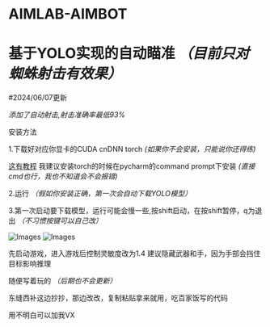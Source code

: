 # AIMLAB-AIMBOT

# 基于YOLO实现的自动瞄准   *（目前只对蜘蛛射击有效果）*


#2024/06/07更新

*添加了自动射击,射击准确率最低93%*

安装方法



1.下载好对应你显卡的CUDA  cnDNN  torch  *(如果你不会安装，只能说你还得练)*

[这有教程](https://blog.csdn.net/weixin_51756104/article/details/124398722)
我建议安装torch的时候在pycharm的command prompt下安装 *(直接cmd也行，我也不知道会不会报错)*


2.运行  *（假如你安装正确，第一次会自动下载YOLO模型）*

3.第一次启动要下载模型，运行可能会慢一些,按shift启动，在按shift暂停，q为退出   *（不习惯按键可以自己改）*

![Images](https://github.com/jinhui20201994/aimlab-aimbot/blob/main/Images/4.png)
![Images](https://github.com/jinhui20201994/aimlab-aimbot/blob/main/Images/5.png)

先启动游戏，进入游戏后控制灵敏度改为1.4
建议隐藏武器和手，因为手部会挡住目标影响推理

随便写着玩的  *（后期也不会更新）*

东缝西补这边抄抄，那边改改，复制粘贴拿来就用，吃百家饭写的代码

用不明白可以加我VX


